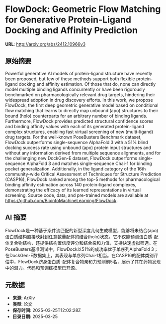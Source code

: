 # FlowDock: Geometric Flow Matching for Generative Protein-Ligand Docking and Affinity Prediction

**URL**: http://arxiv.org/abs/2412.10966v3

## 原始摘要

Powerful generative AI models of protein-ligand structure have recently been
proposed, but few of these methods support both flexible protein-ligand docking
and affinity estimation. Of those that do, none can directly model multiple
binding ligands concurrently or have been rigorously benchmarked on
pharmacologically relevant drug targets, hindering their widespread adoption in
drug discovery efforts. In this work, we propose FlowDock, the first deep
geometric generative model based on conditional flow matching that learns to
directly map unbound (apo) structures to their bound (holo) counterparts for an
arbitrary number of binding ligands. Furthermore, FlowDock provides predicted
structural confidence scores and binding affinity values with each of its
generated protein-ligand complex structures, enabling fast virtual screening of
new (multi-ligand) drug targets. For the well-known PoseBusters Benchmark
dataset, FlowDock outperforms single-sequence AlphaFold 3 with a 51% blind
docking success rate using unbound (apo) protein input structures and without
any information derived from multiple sequence alignments, and for the
challenging new DockGen-E dataset, FlowDock outperforms single-sequence
AlphaFold 3 and matches single-sequence Chai-1 for binding pocket
generalization. Additionally, in the ligand category of the 16th community-wide
Critical Assessment of Techniques for Structure Prediction (CASP16), FlowDock
ranked among the top-5 methods for pharmacological binding affinity estimation
across 140 protein-ligand complexes, demonstrating the efficacy of its learned
representations in virtual screening. Source code, data, and pre-trained models
are available at https://github.com/BioinfoMachineLearning/FlowDock.


## AI 摘要

FlowDock是一种基于条件流匹配的新型深度几何生成模型，能够将未结合(apo)蛋白质结构直接映射到任意数量配体的结合(holo)状态。它不仅能预测蛋白质-配体复合物结构，还提供结构置信度评分和结合亲和力值，支持快速虚拟筛选。在PoseBusters基准测试中，FlowDock以51%的成功率优于单序列AlphaFold 3；在DockGen-E数据集上，其表现与单序列Chai-1相当。在CASP16的配体类别评估中，FlowDock跻身蛋白质-配体复合物亲和力预测前5名，展示了其在药物发现中的潜力。代码和预训练模型已开源。

## 元数据

- **来源**: ArXiv
- **类型**: 论文
- **保存时间**: 2025-03-25T12:02:28Z
- **目录日期**: 2025-03-25
